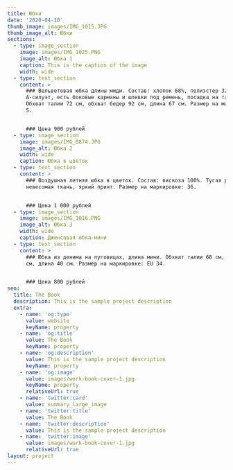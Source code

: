 ```yaml
---
title: Юбки
date: '2020-04-10'
thumb_image: images/IMG_1015.JPG
thumb_image_alt: Юбки
sections:
  - type: image_section
    image: images/IMG_1025.PNG
    image_alt: Юбка 1
    caption: This is the caption of the image
    width: wide
  - type: text_section
    content: >
      ### Вельветовая юбка длины миди. Состав: хлопок 68%, полиэстер 32%.
      А-силуэт, есть боковые карманы и шлевки под ремень, посадка на талии.
      Обхват талии 72 см, обхват бедер 92 см, длина 67 см. Размер на маркировке:
      S.


      ### Цена 900 рублей
  - type: image_section
    image: images/IMG_0874.JPG
    image_alt: Юбка 2
    width: wide
    caption: Юбка в цветок
  - type: text_section
    content: >
      ### Воздушная летняя юбка в цветок. Состав: вискоза 100%. Тугая резинка,
      невесомая ткань, яркий принт. Размер на маркировке: 36.


      ### Цена 1 000 рублей
  - type: image_section
    image: images/IMG_1016.PNG
    image_alt: Юбка 3
    width: wide
    caption: Джинсовая юбка-мини
  - type: text_section
    content: >
      ### Юбка из денима на пуговицах, длина мини. Обхват талии 68 см, обхват 94
      см, длина 40 см. Размер на маркировке: EU 34.


      ### Цена 800 рублей
seo:
  title: The Book
  description: This is the sample project description
  extra:
    - name: 'og:type'
      value: website
      keyName: property
    - name: 'og:title'
      value: The Book
      keyName: property
    - name: 'og:description'
      value: This is the sample project description
      keyName: property
    - name: 'og:image'
      value: images/work-book-cover-1.jpg
      keyName: property
      relativeUrl: true
    - name: 'twitter:card'
      value: summary_large_image
    - name: 'twitter:title'
      value: The Book
    - name: 'twitter:description'
      value: This is the sample project description
    - name: 'twitter:image'
      value: images/work-book-cover-1.jpg
      relativeUrl: true
layout: project
---
```

